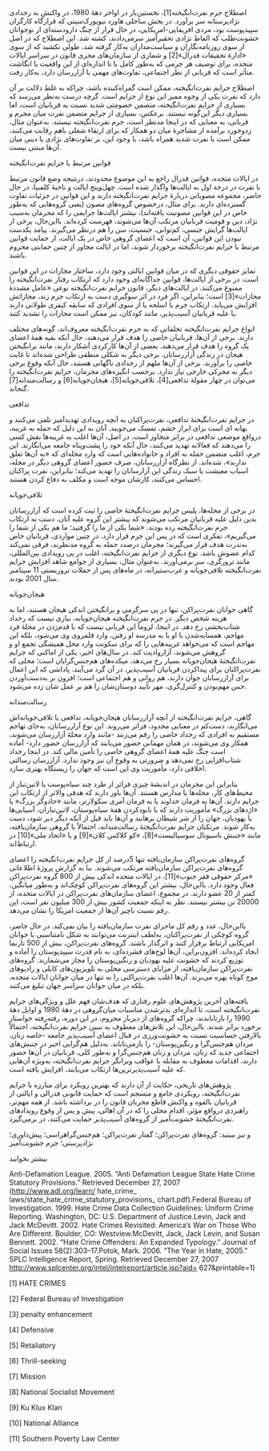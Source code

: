   اصطلاح جرم نفرت‌انگیخته[1]، نخستین‌بار در اواخر دهۀ 1980، در واکنش به رخدادی نژادپرستانه سر برآورد. در بخش ساحلی هاورد نیویورک‌سیتی که قرارگاه کارگران سپیدپوست بود، مردی افریقایی-امریکایی، در حال فرار از چنگ دارودسته‌ای از نوجوانان خشونت‌طلب که الفاظ نژادی تحقیرآمیز سرمی‌دادند، کشته شد. این اصطلاح که در اصل از سوی روزنامه‌نگاران و سیاست‌مداران به‌کار گرفته شد، طولی نکشید که از سوی «ادارۀ تحقیقات فدرال»[2] و شماری از سازمان‌های مجری قانون در سراسر ایالات متحده، برای توصیف هر جرمی که به‌طور کامل یا تا اندازه‌ای از این واقعیت یا انگاشت متأثر است که قربانی از نظر اجتماعی، تفاوت‌های مهمی با آزاررسان دارد، به‌کار رفت.

 اصطلاح جرایم نفرت‌انگیخته، ممکن است گمراه‌کننده باشد، چراکه به غلط دلالت بر آن دارد که نفرت یکی از وجوه ممیز این نوع از جرایم است. گرچه درست به‌نظر می‌رسد که بسیاری از جرایم نفرت‌انگیخته، متضمن خصومتی شدید نسبت به قربانیان است، اما بسیاری دیگر این‌گونه نیستند. برعکس، بسیاری از جرایم متضمن نفرت میان مجرم و قربانی، به معنایی که در اینجا مدنظر است، جرم نفرت‌انگیخته نیستند. به‌عنوان مثال، زدوخورد برآمده از مشاجرۀ میان دو همکار که برای ارتقاء شغلی باهم رقابت می‌کنند، ممکن است با نفرت شدید همراه باشد، با وجود این، بر تفاوت‌های نژادی یا دینی میان آن‌ها مبتنی نیست.

قوانین مرتبط با جرایم نفرت‌انگیخته

در ایالات متحده، قوانین فدرال راجع به این موضوع محدودند، درنتیجه وضع قانون مرتبط با نفرت در درجة اول به ایالت‌ها واگذار شده است. چهل‌وپنج ایالت و ناحیۀ کلمبیا، در حال حاضر، مجموعه مصوباتی دربارۀ جرایم نفرت‌انگیخته دارند و این قوانین در جزئیات تفاوت گسترده‌ای دارند. برای مثال، درخصوص گروه‌های مصون (یعنی گروه‌هایی که به‌طور خاص در این قوانین مصونیت یافته‌اند)، بیشتر ایالت‌ها جرایمی را که مجرمان به‌سبب نژاد، دین و قومیت قربانیان مرتکب آن‌ها می‌شوند، فهرست کرده‌اند. بااین‌حال، برخی از ایالت‌ها گرایش جنسی، کم‌توانی، جنسیت، سن را هم درنظر می‌گیرند. پیامد یکدست‌ نبودن این قوانین، آن است که اعضای گروهی خاص در یک ایالت، از حمایت قوانین مرتبط با جرایم نفرت‌انگیخته برخوردار شوند، اما در ایالت مجاور از چنین حمایتی محروم باشند.

 تمایز حقوقی دیگری که در میان قوانین ایالتی وجود دارد، ساختار مجازات در این قوانین است. در برخی از ایالت‌ها، قوانین جداگانه‌ای وجود دارد که ارتکاب رفتار نفرت‌انگیخته را ممنوع می‌کنند. در ایالت‌های دیگر، قانون جرایم نفرت‌انگیخته نوعی «عامل مشددۀ مجازات»[3] است؛ بنابراین، اگر فرد در اثر سوگیری دست به ارتکاب جرم زند، مجازاتش افزایش می‌یابد. ارتکاب جرم با اسلحه یا از سوی افرادی که سابقه کیفری طولانی دارند یا علیه قربانیان آسیب‌پذیر، مانند کودکان، نیز ممکن است مجازات را تشدید کنند.

 انواع جرایم نفرت‌انگیخته تخلفاتی که به جرم نفرت‌انگیخته معروف‌اند، گونه‌های مختلف دارند. برخی از آن‌ها، قربانیان خاصی را هدف قرار می‌دهند، حال آنکه بقیه همۀ اعضای یک گروه را هدف قرار می‌دهند. بعضی از آن‌ها کارکردی آشکار دارند، مانند برانگیختن هیجان در زندگی آزاررسانان. برخی دیگر به شکلی منطقی طراحی شده‌اند تا غایت خاصی را برآورند. برخی از آن‌ها ملهم از رخدادی ناگهانی‌ هستند، حال آنکه وقوع برخی دیگر به محرکی خارجی نیاز ندارد. برحسب انگیزه‌های مجرمان، جرایم نفرت‌انگیخته را می‌توان در چهار مقولۀ تدافعی[4]، تلافی‌جویانه[5]، هیجان‌جویانه[6] و رسالت‌مندانه[7] گنجاند.

 تدافعی

در جرایم نفرت‌انگیختۀ تدافعی، نفرت‌پراکنان به آنچه رویدادی تهدیدآمیز تلقی می‌کنند و بهانه ای است برای ابراز خشم، تمسک می‌جویند. آنان به این دلیل که حمله به غریبه، درواقع موضعی تدافعی در برابر متجاوز است. در اصل، آن‌ها اغلب به غریبه‌ها نقش کسی را می‌دهند که فعالانه تهدید می‌کنند، حال آنکه خود را پشت‌وپناه جامعه می‌انگارند. این جرم، اغلب متضمن حمله به افراد و خانواده‌هایی است که وارد محله‌ای که «به آن‌ها تعلق ندارند»، شده‌اند. از نظرگاه آزاررسانان، صرف حضور اعضای گروهی دیگر در محله، اسباب معیشت یا سبک زندگی این آزارسانان را تهدید می‌کند؛ بنابراین، نفرت پراکنان احساس می‌کنند، کارشان موجه است و مکلف به دفاع کردن هستند.

تلافی‌جویانه

در برخی از محله‌ها، پلیس جرایم نفرت‌انگیختۀ خاصی را ثبت کرده است که آزاررسانان بدین دلیل علیه قربانیان مرتکب می‌شوند که پیشتر این گروه علیه آنان، دست به ارتکاب جرم نفرت‌انگیخته زده بودند. «شما یکی از ما را گرفتید؛ ما هم یکی از شما را می‌گیریم»، تفکری است که در پس این جرم قرار دارد. در چنین مواردی، قربانیان خاص به‌ندرت هدف قرار می‌گیرند؛ مجرمان درصدد حمله به گروه مدنظرند، فرقی نمی‌کند کدام عضوش باشد. نوع دیگری از جرایم نفرت‌انگیخته، اغلب در پی رویدادی بین‌المللی، مانند ترورگری، سر برمی‌آورند. به‌عنوان مثال، بسیاری از جوامع شاهد افزایش جرایم نفرت‌انگیخته تلافی‌جویانه و عرب‌ستیزانه، در ماه‌های پس از حملات تروریستی 11 سپتامبر سال 2001 بودند.

هیجان‌جویانه

گاهی جوانان نفرت‌پراکن، تنها در پی سرگرمی و برانگیختن اندکی هیجان هستند، اما به هزینه شخص دیگر. در جرم نفرت‌انگیخته هیجان‌جویانه، نیازی نیست که رخداد شتاب‌بخشی رخ دهد. در اینجا، لزوماً این قربانی نیست که با قدم‌زدن در محلۀ فرد مهاجم، همسایه‌شدن با او یا به مدرسه او رفتن، وارد قلمروی وی می‌شود، بلکه این مهاجم است که می‌خواهد غریبه‌هایی را که برای سکونت وارد محل همیشگی تجمع او و گروهش می‌شوند، آزارواذیت کند. در سال‌های اخیر، یکی از اماکنی که جرایم نفرت‌انگیختۀ هیجان‌جویانه بسیار رخ می‌دهد، میکده‌های هم‌جنس‌گرایان است؛ محلی که نفرت‌پراکنان برای پیداکردن قربانیان آسیب‌پذیر، در آن گرد می‌آیند. پاداشی که این اعمال برای آزاررسانان جوان دارند، هم روانی و هم اجتماعی است؛ افزون بر به‌دست‌آوردن حس مهم‌بودن و کنترل‌گری، مهر تأیید دوستان‌شان را هم بر عمل شان زده می‌شود.

رسالت‌مندانه

گاهی، جرایم نفرت‌انگیخته از آنچه آزاررسانان هیجان‌جویانه، تدافعی یا تلافی‌جویانه‌اش می‌انگارند، دست‌کم در معنایی محدود، فراتر می‌روند. این نوع آزاررسانان، به‌جای تهاجم مستقیم به افرادی که رخداد خاصی را رقم می‌زنند -مانند وارد محلۀ آزاررسان می‌شوند، همکار وی می‌شوند، در همان مهمانی حضور می‌یابند که آزاررسان حضور دارد- آماده است جنگ علیه همۀ اعضای گروهی خاصی را تأمین مالی کند. در اینجا رخداد شتاب‌افزایی رخ نمی‌دهد و ضرورتی به وقوع آن نیز وجود ندارد. آزاررسان رسالتی اخلاقی دارد، مأموریت وی این است که جهان را زیستگاه بهتری سازد.

 

بنابراین این مجرمان در اندیشۀ چیزی فراتر از طرد چند سیاه‌پوست یا لاتین‌تبار از محیط‌های کار، محله‌ها یا مدارس هستند. آن‌ها باور دارند که هدفی والاتر از ارتکاب این جرایم دارند. آن‌ها به فرمان خداوند یا به فرمان آمری سکولارتر، مانند «جادوگر بزرگ» یا «اژدهای بزرگ» مأموریت دارند که با نابودکردن همۀ سیاه‌پوستان، لاتین‌تباران، آسیایی‌ها یا یهودیان، جهان را از شر شیطان برهانند و آن‌ها باید قبل از آنکه دیگر دیر شود، دست به‌کار شوند. مرتکبان جرایم نفرت‌انگیختۀ رسالت‌مندانه، احتمالاً با گروهی سازمان‌یافته، مانند «جنبش ناسیونال سوسیالیست»[8]، «کو کلاکس کلان»[9] و یا «اتحاد ملی»[10] در ارتباط‌اند.

 

گروه‌های نفرت‌پراکن سازمان‌یافته تنها 5درصد از کل جرایم نفرت‌انگیخته را اعضای گروه‌های نفرت‌پراکن سازمان‌یافته مرتکب می‌شوند. بنا به گزارش پروژۀ اطلاعاتی «مرکز حقوقی فقر جنوب»[11]، در ایالات متحده اندکی بیش از 800 گروه نفرت‌پراکن فعال وجود دارد. بااین‌حال، بیشتر این گروه‌های نفرت‌پراکن کوچک‌اند و به‌طور میانگین، کمتر از 20 عضو دارند. در مجموع، اعضای سازمان‌های نفرت‌پراکن در ایالات متحده، از 20000 تن بیشتر نیستند. نظر به اینکه جمعیت کشور بیش از 300 میلیون نفر است، این رقم نسبت ناچیز آن‌ها از جمعیت امریکا را نشان می‌دهد. 

بااین‌حال، عدد و رقم کل ماجرای نفرت سازمان‌یافته را بیان نمی‌کند. در حال حاضر، گروه کوچکی از نفرت‌پراکنان، به‌لطف اینترنت می‌توانند به شکل نامتناسبی با جوانان امریکایی ارتباط برقرار کنند و اثرگذار باشند. گروه‌های نفرت‌پراکن، بیش از 500 تارنما ایجاد کرده‌اند. افزون‌براین، آن‌ها لوح‌های فشرده‌ای، به نام قدرت سپیدپوستان را آماده و توزیع کردند که خشونت علیه یهودیان و رنگین‌پوستان را مجاز می‌شمارند. گروه‌های نفرت‌پراکن سازمان‌یافته، از مزایای دسترسی محلی به تلویزیون‌های کابلی و رادیوهای موج کوتاه بهره می‌برند. آن‌ها اغلب نفرت‌پراکنی را نه تنها در میان جوانان ایالات متحده، بلکه در میان جوانان سراسر جهان تبلیغ می‌کنند.

یافته‌های آخرین پژوهش‌های علوم رفتاری که هدف‌شان فهم علل و ویژگی‌های جرایم نفرت‌انگیخته است، تا اندازه‌ای بدترشدن مناسبات میان‌گروهی در دهۀ 1980 و اوایل دهۀ 1990 را بازتاباندند، چراکه گروه‌های از دیرباز محروم، در این دوره، رفته‌رفته خواستار برخورد برابر شدند. بااین‌حال، این تلاش‌های معطوف به تبیین جرایم نفرت‌انگیخته، احتمالاً بالارفتن حساسیت نسبت به خشونت‌ورزی در قبال اعضای آسیب‌پذیر جامعه -خاصه زنان، مردان هم‌جنس‌گرا و رنگین‌پوستان- را بازمی‌تاباند. به‌دلیل هم‌گرایی اخیر در جنبش‌های اجتماعی جدید که زنان، مردان و زنان هم‌جنس‌گرا و به‌طور کلی، قربانیان در آن‌ها حضور دارند، اقدامات معطوف به مقابله با عواقب ویرانگر جرایم نفرت‌انگیخته، به‌ویژه آن‌هایی که علیه آسیب‌پذیرترین‌ها ارتکاب می‌یابند، افزایش یافته است.

پژوهش‌های تاریخی، حکایت از آن دارند که بهترین رویکرد برای مبارزه با جرایم نفرت‌انگیخته، رویکردی جامع و منسجم است که حمایت قانونی فدرالی و ایالتی از قربانیان بالقوه و واکنش قاطع مجریان قانون را در برداشته باشد. از همه مهم‌تر، راهبردی درواقع مؤثر، اقدام محلی را که در آن اهالی، پیش و پس از وقوع رویدادهای نفرت‌انگیختۀ خشونت‌آمیز از گروه‌های آسیب‌پذیر حمایت می‌کنند، در برمی‌گیرد.

و نیز ببینید: گروه‌های نفرت‌پراکن؛ گفتار نفرت‌پراکن؛ هم‌جنس‌گراهراسی؛ پیش‌داوری؛ نژادپرستی؛ جرم خشونت‌آمیز

بیشتر بخوانید

 Anti-Defamation League. 2005. “Anti Defamation League State Hate Crime Statutory Provisions.” Retrieved December 27, 2007 (http://www.adl.org/learn/ hate\_crime\_ laws/state\_hate\_crime\_statutory\_provisions\_ chart.pdf).Federal Bureau of Investigation. 1999. Hate Crime Data Collection Guidelines: Uniform Crime Reporting. Washington, DC: U.S. Department of Justice.Levin, Jack and Jack McDevitt. 2002. Hate Crimes Revisited: America’s War on Those Who Are Different. Boulder, CO: Westview.McDevitt, Jack, Jack Levin, and Susan Bennett. 2002. “Hate Crime Offenders: An Expanded Typology.” Journal of Social Issues 58(2):303–17.Potok, Mark. 2006. “The Year in Hate, 2005.” SPLC Intelligence Report, Spring. Retrieved December 27, 2007 http://www.splcenter.org/intel/intelreport/article.jsp?aid= 627&printable=1)

[1] HATE CRIMES

 [2] Federal Bureau of Investigation

 [3] penalty enhancement

[4] Defensive

[5] Retaliatory

[6] Thrill-seeking

[7] Mission

[8] National Socialist Movement

[9] Ku Klux Klan

[10] National Alliance

 [11] Southern Poverty Law Center

 

 

 

 